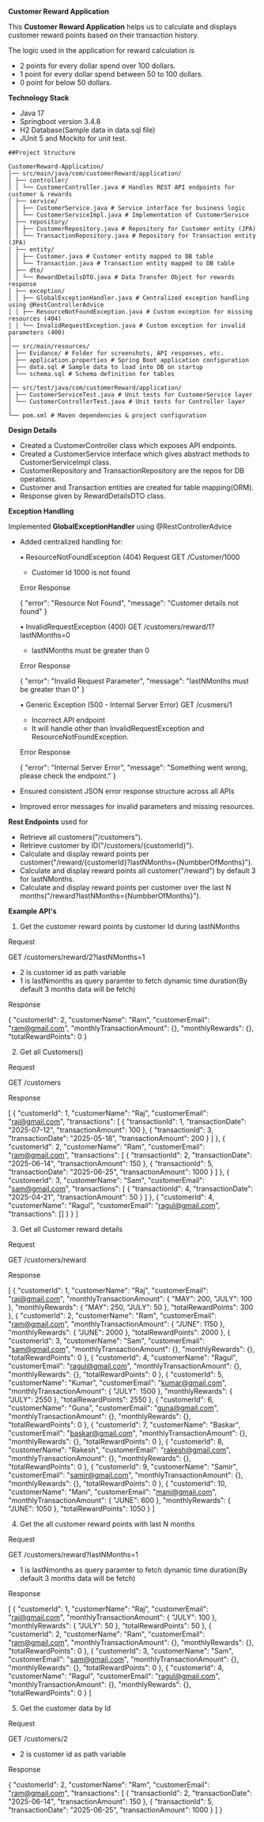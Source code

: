**Customer Reward Application**

This **Customer Reward Application** helps us to calculate and displays customer reward points based on their transaction history.

The logic used in the application for reward calculation is
- 2 points for every dollar spend over 100 dollars.
- 1 point for every dollar spend between 50 to 100 dollars.
- 0 point for below 50 dollars.

**Technology Stack**
- Java 17
- Springboot version 3.4.8
- H2 Database(Sample data in data.sql file)
- JUnit 5  and Mockito for unit test.

```
##Project Structure

CustomerReward-Application/
│── src/main/java/com/customerReward/application/
│ ├── controller/
│ │ └── CustomerController.java # Handles REST API endpoints for customer & rewards
│ ├── service/
│ │ ├── CustomerService.java # Service interface for business logic
│ │ └── CustomerServiceImpl.java # Implementation of CustomerService
│ ├── repository/
│ │ ├── CustomerRepository.java # Repository for Customer entity (JPA)
│ │ └── TransactionRepository.java # Repository for Transaction entity (JPA)
│ ├── entity/
│ │ ├── Customer.java # Customer entity mapped to DB table
│ │ └── Transaction.java # Transaction entity mapped to DB table
│ ├── dto/
│ │ └── RewardDetailsDTO.java # Data Transfer Object for rewards response
│ ├── exception/
│ │ ├── GlobalExceptionHandler.java # Centralized exception handling using @RestControllerAdvice
│ │ ├── ResourceNotFoundException.java # Custom exception for missing resources (404)
│ │ └── InvalidRequestException.java # Custom exception for invalid parameters (400)
│
│── src/main/resources/
│ ├── Evidance/ # Folder for screenshots, API responses, etc.
│ ├── application.properties # Spring Boot application configuration
│ ├── data.sql # Sample data to load into DB on startup
│ └── schema.sql # Schema definition for tables
│
│── src/test/java/com/customerReward/application/
│ ├── CustomerServiceTest.java # Unit tests for CustomerService layer
│ └── CustomerControllerTest.java # Unit tests for Controller layer
│
└── pom.xml # Maven dependencies & project configuration
```

**Design Details**

- Created a CustomerController class which exposes API endpoints.
- Created a CustomerService interface which gives abstract methods to CustomerServiceImpl class.
- CustomerRepository and TransactionRepository are the repos for DB operations.
- Customer and Transaction entities are created for table mapping(ORM).
- Response given by RewardDetailsDTO class. 


**Exception Handling**

Implemented **GlobalExceptionHandler** using @RestControllerAdvice
- Added centralized handling for:

  • ResourceNotFoundException (404)
  Request
  GET /Customer/1000
  - Customer Id 1000 is not found
  
  Error Response
  
  {
    "error": "Resource Not Found",
    "message": "Customer details not found"
  }

  
  • InvalidRequestException (400)
  GET /customers/reward/1?lastNMonths=0
  - lastNMonths must be greater than 0
  
  Error Response
  
  {
    "error": "Invalid Request Parameter",
    "message": "lastNMonths must be greater than 0"
  }
  
  
  • Generic Exception (500 - Internal Server Error)
  GET /cusmers/1
  - Incorrect API endpoint
  - It will handle other than InvalidRequestException and ResourceNotFoundException.
  
  Error Response
  
  {
    "error": "Internal Server Error",
    "message": "Something went wrong, please check the endpoint."
  }
  
  
- Ensured consistent JSON error response structure across all APIs
- Improved error messages for invalid parameters and missing resources.

**Rest Endpoints** used for
- Retrieve all customers("/customers").
- Retrieve customer by ID("/customers/{customerId}").
- Calculate and display reward points per customer("/reward/{customerId}?lastNMonths={NumbberOfMonths}").
- Calculate and display reward points all customer("/reward") by default 3 for lastNMonths.
- Calculate and display reward points per customer over the last N months("/reward?lastNMonths={NumbberOfMonths}").


**Example API's**

1. Get the customer reward points by customer Id during lastNMonths

Request

GET /customers/reward/2?lastNMonths=1
- 2 is customer id as path variable
- 1 is lastNmonths as query paramter to fetch dynamic time duration(By default 3 months data will be fetch)

Response

{
    "customerId": 2,
    "customerName": "Ram",
    "customerEmail": "ram@gmail.com",
    "monthlyTransactionAmount": {},
    "monthlyRewards": {},
    "totalRewardPoints": 0
}

2. Get all Customers()

Request

GET /customers

Response

[
    {
        "customerId": 1,
        "customerName": "Raj",
        "customerEmail": "raj@gmail.com",
        "transactions": [
            {
                "transactionId": 1,
                "transactionDate": "2025-07-12",
                "transactionAmount": 100
            },
            {
                "transactionId": 3,
                "transactionDate": "2025-05-18",
                "transactionAmount": 200
            }
        ]
    },
    {
        "customerId": 2,
        "customerName": "Ram",
        "customerEmail": "ram@gmail.com",
        "transactions": [
            {
                "transactionId": 2,
                "transactionDate": "2025-06-14",
                "transactionAmount": 150
            },
            {
                "transactionId": 5,
                "transactionDate": "2025-06-25",
                "transactionAmount": 1000
            }
        ]
    },
    {
        "customerId": 3,
        "customerName": "Sam",
        "customerEmail": "sam@gmail.com",
        "transactions": [
            {
                "transactionId": 4,
                "transactionDate": "2025-04-21",
                "transactionAmount": 50
            }
        ]
    },
    {
        "customerId": 4,
        "customerName": "Ragul",
        "customerEmail": "ragul@gmail.com",
        "transactions": []
    }
    }
]

3. Get all Customer reward details

Request

GET /customers/reward

Response

[
    {
        "customerId": 1,
        "customerName": "Raj",
        "customerEmail": "raj@gmail.com",
        "monthlyTransactionAmount": {
            "MAY": 200,
            "JULY": 100
        },
        "monthlyRewards": {
            "MAY": 250,
            "JULY": 50
        },
        "totalRewardPoints": 300
    },
    {
        "customerId": 2,
        "customerName": "Ram",
        "customerEmail": "ram@gmail.com",
        "monthlyTransactionAmount": {
            "JUNE": 1150
        },
        "monthlyRewards": {
            "JUNE": 2000
        },
        "totalRewardPoints": 2000
    },
    {
        "customerId": 3,
        "customerName": "Sam",
        "customerEmail": "sam@gmail.com",
        "monthlyTransactionAmount": {},
        "monthlyRewards": {},
        "totalRewardPoints": 0
    },
    {
        "customerId": 4,
        "customerName": "Ragul",
        "customerEmail": "ragul@gmail.com",
        "monthlyTransactionAmount": {},
        "monthlyRewards": {},
        "totalRewardPoints": 0
    },
    {
        "customerId": 5,
        "customerName": "Kumar",
        "customerEmail": "kumar@gmail.com",
        "monthlyTransactionAmount": {
            "JULY": 1500
        },
        "monthlyRewards": {
            "JULY": 2550
        },
        "totalRewardPoints": 2550
    },
    {
        "customerId": 6,
        "customerName": "Guna",
        "customerEmail": "guna@gmail.com",
        "monthlyTransactionAmount": {},
        "monthlyRewards": {},
        "totalRewardPoints": 0
    },
    {
        "customerId": 7,
        "customerName": "Baskar",
        "customerEmail": "baskar@gmail.com",
        "monthlyTransactionAmount": {},
        "monthlyRewards": {},
        "totalRewardPoints": 0
    },
    {
        "customerId": 8,
        "customerName": "Rakesh",
        "customerEmail": "rakesh@gmail.com",
        "monthlyTransactionAmount": {},
        "monthlyRewards": {},
        "totalRewardPoints": 0
    },
    {
        "customerId": 9,
        "customerName": "Samir",
        "customerEmail": "samir@gmail.com",
        "monthlyTransactionAmount": {},
        "monthlyRewards": {},
        "totalRewardPoints": 0
    },
    {
        "customerId": 10,
        "customerName": "Mani",
        "customerEmail": "mani@gmail.com",
        "monthlyTransactionAmount": {
            "JUNE": 600
        },
        "monthlyRewards": {
            "JUNE": 1050
        },
        "totalRewardPoints": 1050
    }
]


4. Get the all customer reward points with last N months

Request

GET /customers/reward?lastNMonths=1
- 1 is lastNmonths as query paramter to fetch dynamic time duration(By default 3 months data will be fetch)

Response

[
    {
        "customerId": 1,
        "customerName": "Raj",
        "customerEmail": "raj@gmail.com",
        "monthlyTransactionAmount": {
            "JULY": 100
        },
        "monthlyRewards": {
            "JULY": 50
        },
        "totalRewardPoints": 50
    },
    {
        "customerId": 2,
        "customerName": "Ram",
        "customerEmail": "ram@gmail.com",
        "monthlyTransactionAmount": {},
        "monthlyRewards": {},
        "totalRewardPoints": 0
    },
    {
        "customerId": 3,
        "customerName": "Sam",
        "customerEmail": "sam@gmail.com",
        "monthlyTransactionAmount": {},
        "monthlyRewards": {},
        "totalRewardPoints": 0
    },
    {
        "customerId": 4,
        "customerName": "Ragul",
        "customerEmail": "ragul@gmail.com",
        "monthlyTransactionAmount": {},
        "monthlyRewards": {},
        "totalRewardPoints": 0
    }
]

5. Get the customer data by Id

Request

GET /customers/2
- 2 is customer id as path variable

Response

{
    "customerId": 2,
    "customerName": "Ram",
    "customerEmail": "ram@gmail.com",
    "transactions": [
        {
            "transactionId": 2,
            "transactionDate": "2025-06-14",
            "transactionAmount": 150
        },
        {
            "transactionId": 5,
            "transactionDate": "2025-06-25",
            "transactionAmount": 1000
        }
    ]
}